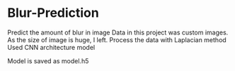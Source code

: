 # Blur-Prediction
Predict the amount of blur in image
Data in this project was custom images. As the size of image is huge, I left.
Process the data with Laplacian method
Used CNN architecture model

Model is saved as model.h5
